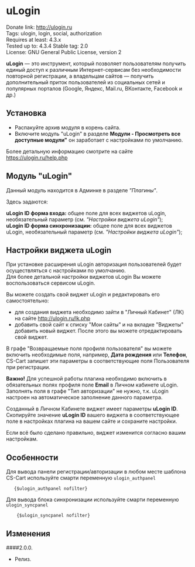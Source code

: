 # uLogin

Donate link: http://ulogin.ru  
Tags: ulogin, login, social, authorization  
Requires at least: 4.3.x  
Tested up to: 4.3.4
Stable tag: 2.0  
License: GNU General Public License, version 2  

**uLogin** — это инструмент, который позволяет пользователям получить единый доступ к различным Интернет-сервисам без необходимости повторной регистрации,
а владельцам сайтов — получить дополнительный приток пользователей из социальных сетей и популярных порталов (Google, Яндекс, Mail.ru, ВКонтакте, Facebook и др.)

## Установка
- Распакуйте архив модуля в корень сайта.
- Включите модуль "uLogin" в разделе **Модули - Просмотреть все доступные модули"** он заработает с настройками по умолчанию.

Более детальную информацию смотрите на сайте https://ulogin.ru/help.php

## Модуль "uLogin"

Данный модуль находится в Админке в разделе *"Плагины"*.

Здесь задаются: 
 
**uLogin ID форма входа:** общее поле для всех виджетов uLogin, необязательный параметр (см. *"Настройки виджета uLogin"*);  
**uLogin ID форма синхронизации:** общее поле для всех виджетов uLogin, необязательный параметр (см. *"Настройки виджета uLogin"*);

## Настройки виджета uLogin

При установке расширения uLogin авторизация пользователей будет осуществляться с настройками по умолчанию.  
Для более детальной настройки виджетов uLogin Вы можете воспользоваться сервисом uLogin.  

Вы можете создать свой виджет uLogin и редактировать его самостоятельно:

- для создания виджета необходимо зайти в "Личный Кабинет" (ЛК) на сайте http://ulogin.ru/lk.php
- добавить свой сайт к списку "Мои сайты" и на вкладке "Виджеты" добавить новый виджет. После этого вы можете отредактировать свой виджет.

В графе "Возвращаемые поля профиля пользователя" вы можете включить необходимые поля, например, **Дата рождения** или **Телефон**, CS-Cart запишет эти параметры
в соответствующие поля Пользователя при регистрации.

**Важно!** Для успешной работы плагина необходимо включить в обязательных полях профиля поле **Еmail** в Личном кабинете uLogin.  
Заполнять поля в графе "Тип авторизации" не нужно, т.к. uLogin настроен на автоматическое заполнение данного параметра.

Созданный в Личном Кабинете виджет имеет параметры **uLogin ID**.  
Скопируйте значение **uLogin ID** вашего виджета в соответствующее поле в настройках плагина на вашем сайте и сохраните настройки.   

Если всё было сделано правильно, виджет изменится согласно вашим настройкам.


## Особенности

Для вывода панели регистрации/авторизации в любом месте шаблона CS-Cart используйте смарти переменную `ulogin_authpanel`

       {$ulogin_authpanel nofilter}

Для вывода блока синхронизации используйте смарти переменную `ulogin_syncpanel`

        {$ulogin_syncpanel nofilter}

## Изменения

####2.0.0.
* Релиз.
